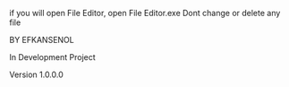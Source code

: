 if you will open File Editor, open File Editor.exe
Dont change or delete any file

BY EFKANSENOL

In Development Project

Version 1.0.0.0
